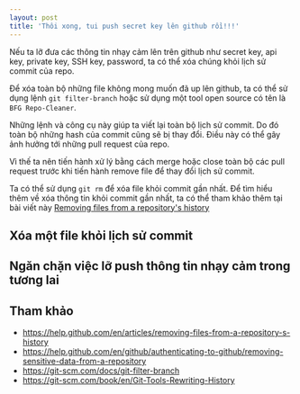```yaml
---
layout: post
title: 'Thôi xong, tui push secret key lên github rồi!!!'
---
```


Nếu ta lỡ đưa các thông tin nhạy cảm lên trên github như secret key, api key, private key, SSH key, password, ta có thể xóa chúng khỏi lịch sử commit của repo.

Để xóa toàn bộ những file không mong muốn đã up lên github, ta có thể sử dụng lệnh `git filter-branch` hoặc sử dụng một tool open source có tên là `BFG Repo-Cleaner`.

Những lệnh và công cụ này giúp ta viết lại toàn bộ lịch sử commit. Do đó toàn bộ những hash của commit cũng sẽ bị thay đổi. Điều này có thể gây ảnh hưởng tới những pull request của repo.

Vì thế ta nên tiến hành xử lý bằng cách merge hoặc close toàn bộ các pull request trước khi tiến hành remove file để thay đổi lịch sử commit.

Ta có thể sử dụng `git rm` để xóa file khỏi commit gần nhất. Để tìm hiểu thêm về xóa thông tin khỏi commit gần nhất, ta có thể tham khảo thêm tại bài viết này [Removing files from a repository's history](https://help.github.com/en/articles/removing-files-from-a-repository-s-history)

## Xóa một file khỏi lịch sử commit

## Ngăn chặn việc lỡ push thông tin nhạy cảm trong tương lai

## Tham khảo

- https://help.github.com/en/articles/removing-files-from-a-repository-s-history
- https://help.github.com/en/github/authenticating-to-github/removing-sensitive-data-from-a-repository
- https://git-scm.com/docs/git-filter-branch
- https://git-scm.com/book/en/Git-Tools-Rewriting-History
